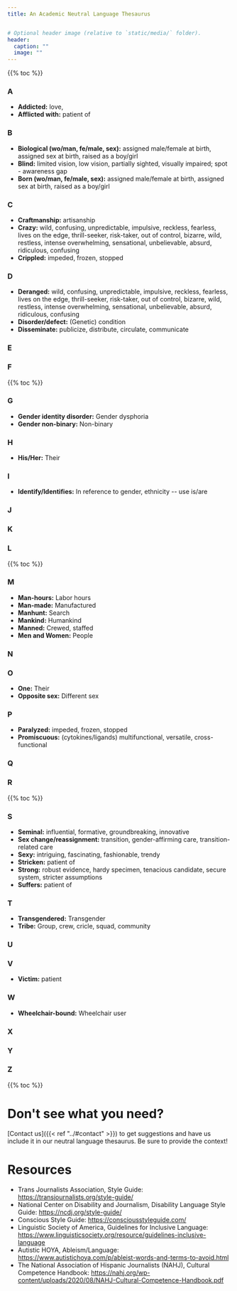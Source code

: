 ```yaml
---
title: An Academic Neutral Language Thesaurus


# Optional header image (relative to `static/media/` folder).
header:
  caption: ""
  image: ""
---
```


{{% toc %}}

### A

- **Addicted:** love, 
- **Afflicted with:** patient of

### B

- **Biological (wo/man, fe/male, sex):** assigned male/female at birth, assigned sex at birth, raised as a boy/girl
- **Blind:** limited vision, low vision, partially sighted, visually impaired; spot - awareness gap
- **Born (wo/man, fe/male, sex):** assigned male/female at birth, assigned sex at birth, raised as a boy/girl

### C

- **Craftmanship:** artisanship
- **Crazy:** wild, confusing, unpredictable, impulsive, reckless, fearless, lives on the edge, thrill-seeker, risk-taker, out of control, bizarre, wild, restless, intense overwhelming, sensational, unbelievable, absurd, ridiculous, confusing
- **Crippled:** impeded, frozen, stopped

### D

- **Deranged:** wild, confusing, unpredictable, impulsive, reckless, fearless, lives on the edge, thrill-seeker, risk-taker, out of control, bizarre, wild, restless, intense overwhelming, sensational, unbelievable, absurd, ridiculous, confusing
- **Disorder/defect:** (Genetic) condition
- **Disseminate:** publicize, distribute, circulate, communicate    

### E


### F

{{% toc %}}

### G

- **Gender identity disorder:** Gender dysphoria
- **Gender non-binary:** Non-binary

### H

- **His/Her:** Their

### I

- **Identify/Identifies:** In reference to gender, ethnicity -- use is/are

### J


### K


### L

{{% toc %}}

### M

- **Man-hours:** Labor hours
- **Man-made:** Manufactured
- **Manhunt:** Search
- **Mankind:** Humankind
- **Manned:** Crewed, staffed
- **Men and Women:** People

### N


### O

- **One:** Their
- **Opposite sex:** Different sex

### P

- **Paralyzed:** impeded, frozen, stopped
- **Promiscuous:** (cytokines/ligands) multifunctional, versatile, cross-functional

### Q


### R

{{% toc %}}

### S

- **Seminal:** influential, formative, groundbreaking, innovative
- **Sex change/reassignment:** transition, gender-affirming care, transition-related care
- **Sexy:** intriguing, fascinating, fashionable, trendy
- **Stricken:** patient of
- **Strong:** robust evidence, hardy specimen, tenacious candidate, secure system, stricter assumptions
- **Suffers:** patient of

### T

- **Transgendered:** Transgender
- **Tribe:** Group, crew, cricle, squad, community

### U


### V

- **Victim:** patient

### W

- **Wheelchair-bound:** Wheelchair user

### X


### Y


### Z

{{% toc %}}

# Don't see what you need?
[Contact us]({{< ref "../#contact" >}}) to get suggestions and have us include it in our neutral language thesaurus. Be sure to provide the context!

# Resources

- Trans Journalists Association, Style Guide: https://transjournalists.org/style-guide/
- National Center on Disability and Journalism, Disability Language Style Guide: https://ncdj.org/style-guide/
- Conscious Style Guide: https://consciousstyleguide.com/
- Linguistic Society of America, Guidelines for Inclusive Language: https://www.linguisticsociety.org/resource/guidelines-inclusive-language
- Autistic HOYA, Ableism/Language: https://www.autistichoya.com/p/ableist-words-and-terms-to-avoid.html
- The National Association of Hispanic Journalists (NAHJ), Cultural Competence Handbook: https://nahj.org/wp-content/uploads/2020/08/NAHJ-Cultural-Competence-Handbook.pdf
